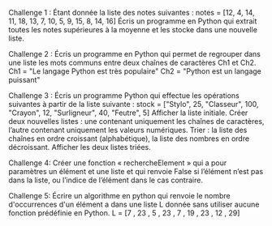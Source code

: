 Challenge 1 : Étant donnée la liste des notes suivantes :
notes = [12, 4, 14, 11, 18, 13, 7, 10, 5, 9, 15, 8, 14, 16]
Écris un programme en Python qui extrait toutes les notes supérieures à la moyenne et les stocke dans une nouvelle liste.

Challenge 2 : Écris un programme en Python qui permet de regrouper dans une liste les mots communs entre deux chaînes de caractères Ch1 et Ch2.
Ch1 = "Le langage Python est très populaire"
Ch2 = "Python est un langage puissant"

Challenge 3 : Écris un programme Python qui effectue les opérations suivantes à partir de la liste suivante :
stock = ["Stylo", 25, "Classeur", 100, "Crayon", 12, "Surligneur", 40, "Feutre", 5]
Afficher la liste initiale.
Créer deux nouvelles listes :
une contenant uniquement les chaînes de caractères,
l’autre contenant uniquement les valeurs numériques.
Trier :
la liste des chaînes en ordre croissant (alphabétique),
la liste des nombres en ordre décroissant.
Afficher les deux listes triées.

Challenge 4: Créer une fonction « rechercheElement » qui a pour paramètres un élément et une liste et qui renvoie False si l’élément n’est pas dans la liste, ou l’indice de l’élément dans le cas contraire.

Challenge 5: Écrire un algorithme en python qui renvoie le nombre d'occurrences d'un élément a dans une liste L donnée sans utiliser aucune fonction prédéfinie en Python.
L = [7 , 23 , 5 , 23 , 7 , 19 , 23 , 12 , 29]
